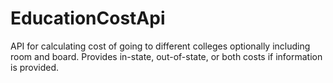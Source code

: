 # EducationCostApi
API for calculating cost of going to different colleges optionally including room and board. Provides in-state, out-of-state, or both costs if information is provided.
